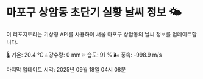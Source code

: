 
# 마포구 상암동 초단기 실황 날씨 정보 🌤️

이 리포지토리는 기상청 API를 사용하여 서울 마포구 상암동의 날씨 정보를 업데이트합니다. 

🌡️ 기온: 20.4 ℃
💧 강수량: 0 mm
💦 습도: 91 %
🌬️ 풍속: -998.9 m/s

마지막 업데이트 시각: 2025년 09월 18일 04시 08분    
